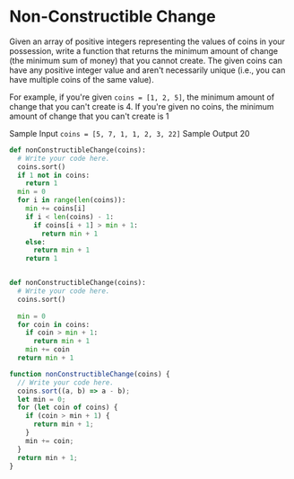 # Non-Constructible Change

  Given an array of positive integers representing the values of coins in your
  possession, write a function that returns the minimum amount of change (the
  minimum sum of money) that you cannot create. The given coins can have
  any positive integer value and aren't necessarily unique (i.e., you can have
  multiple coins of the same value).
  
  For example, if you're given ```coins = [1, 2, 5]```, the minimum
  amount of change that you can't create is 4. If you're given no
  coins, the minimum amount of change that you can't create is 1
  
  Sample Input
  ```coins = [5, 7, 1, 1, 2, 3, 22]```
  Sample Output
  20
  
```python
def nonConstructibleChange(coins):
  # Write your code here.
  coins.sort()
  if 1 not in coins:
    return 1
  min = 0
  for i in range(len(coins)):
    min += coins[i]
    if i < len(coins) - 1:
      if coins[i + 1] > min + 1:
        return min + 1
    else:
      return min + 1
    return 1


def nonConstructibleChange(coins):
  # Write your code here.
  coins.sort()
  
  min = 0
  for coin in coins:
    if coin > min + 1:
      return min + 1
    min += coin
  return min + 1
```
```javascript
function nonConstructibleChange(coins) {
  // Write your code here.
  coins.sort((a, b) => a - b);
  let min = 0;
  for (let coin of coins) {
    if (coin > min + 1) {
      return min + 1;
    }
    min += coin;
  }
  return min + 1;
}
```
